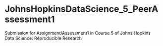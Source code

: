 JohnsHopkinsDataScience_5_PeerAssessment1
=========================================

Submission for Assignment/Assessment1 in Course 5 of Johns Hopkins Data Science: Reproducible Research
